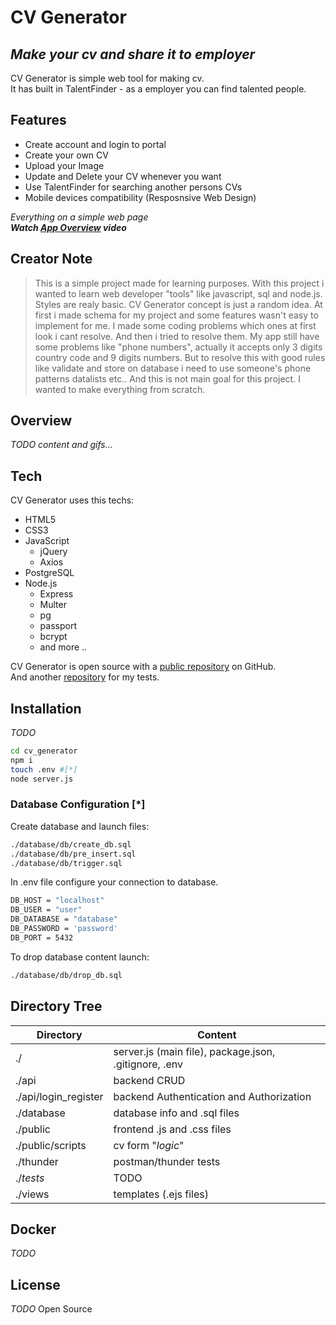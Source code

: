 # CV Generator
## _Make your cv and share it to employer_

CV Generator is simple web tool for making cv. <br />
It has built in TalentFinder - as a employer you can find talented people.

## Features
- Create account and login to portal
- Create your own CV 
- Upload your Image
- Update and Delete your CV whenever you want
- Use TalentFinder for searching another persons CVs
- Mobile devices compatibility (Resposnsive Web Design)

_Everything on a simple web page_ <br />
_**Watch [App Overview][overwiev] video**_

## Creator Note

> This is a simple project made for learning purposes.
> With this project i wanted to learn web developer
> "tools" like javascript, sql and node.js.
> Styles are realy basic.
> CV Generator concept is just a random idea.
> At first i made schema for my project and some
> features wasn't easy to implement for me.
> I made some coding problems which ones at first look i cant resolve.
> And then i tried to resolve them.
> My app still have some problems like "phone numbers", actually 
> it accepts only 3 digits country code and 9 digits numbers.
> But to resolve this with good rules like validate and store
> on database i need to use someone's phone patterns datalists etc..
> And this is not main goal for this project.
> I wanted to make everything from scratch.

## Overview
_TODO content and gifs..._

## Tech

CV Generator uses this techs:
- HTML5
- CSS3
- JavaScript
  - jQuery
  - Axios
- PostgreSQL
- Node.js
  - Express
  - Multer
  - pg
  - passport
  - bcrypt
  - and more ..

CV Generator is open source with a [public repository][repo] on GitHub.  <br />
And another [repository][repo_test] for my tests.

## Installation

_TODO_

```sh
cd cv_generator
npm i
touch .env #[*]
node server.js
```

### Database Configuration [*]
Create database and launch files: 
```sh
./database/db/create_db.sql
./database/db/pre_insert.sql
./database/db/trigger.sql
```
In .env file configure your connection to database.
```sh
DB_HOST = "localhost"
DB_USER = "user"
DB_DATABASE = "database"
DB_PASSWORD = 'password'
DB_PORT = 5432
```

To drop database content launch:
```sh
./database/db/drop_db.sql
```
## Directory Tree
| Directory | Content |
| ------ | ------ |
| ./ | server.js (main file), package.json, .gitignore, .env |
| ./api | backend CRUD |
| ./api/login_register | backend Authentication and Authorization |
| ./database | database info and .sql files |
| ./public | frontend .js and .css files |
| ./public/scripts | cv form "_logic_" |
| ./thunder | postman/thunder tests |
| ./*tests* | TODO  |
| ./views | templates (.ejs files) |


## Docker

_TODO_

## License

_TODO_
Open Source



   [repo]: <https://github.com/MgK720/CV_generator>
   [repo_test]: <https://github.com/MgK720/CV_generator_backend_test>
   [overwiev]: <youtube.com>
